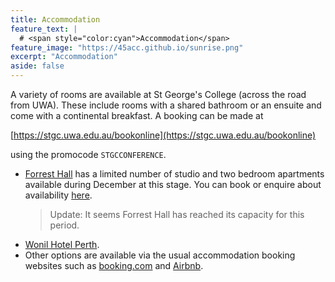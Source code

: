 ```yaml
---
title: Accommodation
feature_text: | 
  # <span style="color:cyan">Accommodation</span>
feature_image: "https://45acc.github.io/sunrise.png"
excerpt: "Accommodation"
aside: false
---
```



A variety of rooms are available at St George's College (across the road from UWA). These include rooms with a shared bathroom or an ensuite and come with a continental breakfast. A booking can be made at 

[https://stgc.uwa.edu.au/bookonline](https://stgc.uwa.edu.au/bookonline)

using the promocode `STGCCONFERENCE`.


- [Forrest Hall](https://www.forrestresearch.org.au/forrest-hall/) has a limited number of studio and two bedroom apartments available during December at this stage. You can book or enquire about availability [here](https://www.uwa.edu.au/study/student-life/accommodation/short-stays).
  > Update: It seems Forrest Hall has reached its capacity for this period.
- [Wonil Hotel Perth](https://all.accor.com/hotel/C0T1/index.en.shtml?utm_campaign=seo+maps&utm_medium=seo+maps&utm_source=google+Maps).
- Other options are available via the usual accommodation booking websites such as [booking.com](booking.com) and [Airbnb](https://www.airbnb.com.au).
